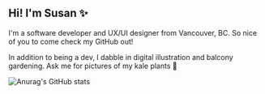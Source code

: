 ## Hi! I'm Susan ✨
I'm a software developer and UX/UI designer from Vancouver, BC. So nice of you to come check my GitHub out!

In addition to being a dev, I dabble in digital illustration and balcony gardening. Ask me for pictures of my kale plants 🌿

![Anurag's GitHub stats](https://github-readme-stats.vercel.app/api?username=susansli&count_private=true&show_icons=true&theme=tokyonight)
